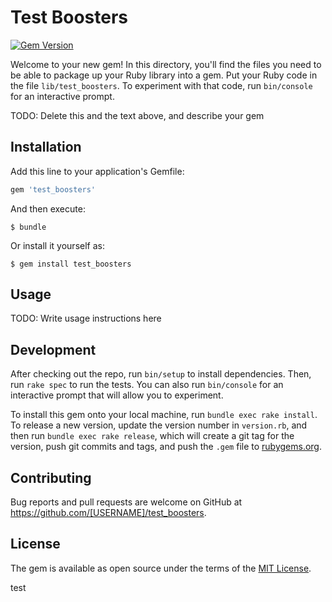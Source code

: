 # Test Boosters

[![Gem Version](https://badge.fury.io/rb/semaphore_test_boosters.svg)](https://badge.fury.io/rb/semaphore_test_boosters)

Welcome to your new gem! In this directory, you'll find the files you need to be able to package up your Ruby library into a gem. Put your Ruby code in the file `lib/test_boosters`. To experiment with that code, run `bin/console` for an interactive prompt.

TODO: Delete this and the text above, and describe your gem

## Installation

Add this line to your application's Gemfile:

```ruby
gem 'test_boosters'
```

And then execute:

    $ bundle

Or install it yourself as:

    $ gem install test_boosters

## Usage

TODO: Write usage instructions here

## Development

After checking out the repo, run `bin/setup` to install dependencies. Then, run `rake spec` to run the tests. You can also run `bin/console` for an interactive prompt that will allow you to experiment.

To install this gem onto your local machine, run `bundle exec rake install`. To release a new version, update the version number in `version.rb`, and then run `bundle exec rake release`, which will create a git tag for the version, push git commits and tags, and push the `.gem` file to [rubygems.org](https://rubygems.org).

## Contributing

Bug reports and pull requests are welcome on GitHub at https://github.com/[USERNAME]/test_boosters.


## License

The gem is available as open source under the terms of the [MIT License](http://opensource.org/licenses/MIT).

test
